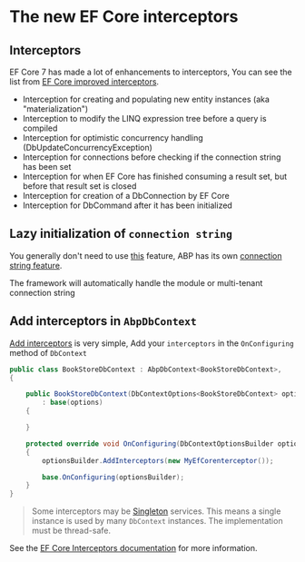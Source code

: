 # The new EF Core interceptors

## Interceptors

EF Core 7 has made a lot of enhancements to interceptors, You can see the list from [EF Core improved interceptors](https://learn.microsoft.com/en-us/ef/core/what-is-new/ef-core-7.0/whatsnew#new-and-improved-interceptors-and-events).

* Interception for creating and populating new entity instances (aka "materialization")
* Interception to modify the LINQ expression tree before a query is compiled
* Interception for optimistic concurrency handling (DbUpdateConcurrencyException)
* Interception for connections before checking if the connection string has been set
* Interception for when EF Core has finished consuming a result set, but before that result set is closed
* Interception for creation of a DbConnection by EF Core
* Interception for DbCommand after it has been initialized

## Lazy initialization of `connection string`

You generally don't need to use [this](https://learn.microsoft.com/en-us/ef/core/what-is-new/ef-core-7.0/whatsnew#lazy-initialization-of-a-connection-string) feature, ABP has its own [connection string feature](https://docs.abp.io/en/abp/latest/Connection-Strings).  

The framework will automatically handle the module or multi-tenant connection string

## Add interceptors in `AbpDbContext`

[Add interceptors](https://learn.microsoft.com/en-us/ef/core/logging-events-diagnostics/interceptors#registering-interceptors) is very simple, Add your `interceptors` in the `OnConfiguring` method of `DbContext`

````csharp
public class BookStoreDbContext : AbpDbContext<BookStoreDbContext>,
{

    public BookStoreDbContext(DbContextOptions<BookStoreDbContext> options)
        : base(options)
    {

    }

    protected override void OnConfiguring(DbContextOptionsBuilder optionsBuilder)
    {
        optionsBuilder.AddInterceptors(new MyEfCorenterceptor());

        base.OnConfiguring(optionsBuilder);
    }
}
````

> Some interceptors may be [Singleton](https://learn.microsoft.com/en-us/aspnet/core/fundamentals/dependency-injection?view=aspnetcore-7.0#service-lifetimes) services. This means a single instance is used by many `DbContext` instances. The implementation must be thread-safe.


See the [EF Core Interceptors documentation](https://learn.microsoft.com/en-us/ef/core/logging-events-diagnostics/interceptors) for more information.
